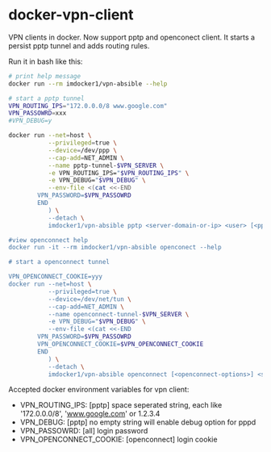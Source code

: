 # docker-vpn-client

VPN clients in docker. Now support pptp and openconect client.
It starts a persist pptp tunnel and adds routing rules.

Run it in bash like this:

```Bash
# print help message
docker run --rm imdocker1/vpn-absible --help

# start a pptp tunnel
VPN_ROUTING_IPS="172.0.0.0/8 www.google.com"
VPN_PASSOWRD=xxx
#VPN_DEBUG=y

docker run --net=host \
           --privileged=true \
           --device=/dev/ppp \
           --cap-add=NET_ADMIN \
           --name pptp-tunnel-$VPN_SERVER \
           -e VPN_ROUTING_IPS="$VPN_ROUTING_IPS" \
           -e VPN_DEBUG="$VPN_DEBUG" \
           --env-file <(cat <<-END
		VPN_PASSWORD=$VPN_PASSOWRD
		END
           ) \
           --detach \
           imdocker1/vpn-absible pptp <server-domain-or-ip> <user> [<pppd-options>]

#view openconnect help
docker run -it --rm imdocker1/vpn-absible openconect --help

# start a openconnect tunnel

VPN_OPENCONNECT_COOKIE=yyy
docker run --net=host \
           --privileged=true \
           --device=/dev/net/tun \
           --cap-add=NET_ADMIN \
           --name openconnect-tunnel-$VPN_SERVER \
           -e VPN_DEBUG="$VPN_DEBUG" \
           --env-file <(cat <<-END
		VPN_PASSWORD=$VPN_PASSOWRD
		VPN_OPENCONNECT_COOKIE=$VPN_OPENCONNECT_COOKIE
		END
           ) \
           --detach \
           imdocker1/vpn-absible openconnect [<openconnect-options>] <server-domain-or-ip>
```

Accepted docker environment variables for vpn client:

* VPN_ROUTING_IPS: [pptp] space seperated string, each like '172.0.0.0/8', 'www.google.com' or 1.2.3.4
* VPN_DEBUG: [pptp] no empty string will enable debug option for pppd
* VPN_PASSOWRD: [all] login password
* VPN_OPENCONNECT_COOKIE: [openconnect] login cookie
